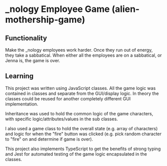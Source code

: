# _nology Employee Game (alien-mothership-game)

## Functionality

Make the _nology employees work harder. Once they run out of energy, they take a sabbatical. When either all the employees are on a sabbatical, or Jenna is, the game is over.

## Learning

This project was written using JavaScript classes. All the game logic was contained in classes and separate from the GUI/display logic. In theory the classes could be reused for another completely different GUI implementation.

Inheritance was used to hold the common logic of the game characters, with specific logic/attributes/values in the sub classes.

I also used a game class to hold the overall state (e.g. array of characters) and logic for when the "fire" button was clicked (e.g. pick random character to "fire" on and determine if game is over).

This project also implements TypeScript to get the benefits of strong typing and Jest for automated testing of the game logic encapsulated in the classes.
